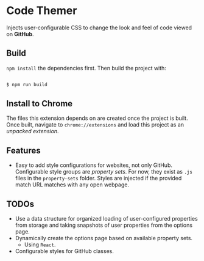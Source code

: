 # Code Themer

Injects user-configurable CSS to change the look and feel of code viewed on **GitHub**.

## Build

`npm install` the dependencies first. Then build the project with:

```bash

$ npm run build

```

## Install to Chrome

The files this extension depends on are created once the project is built.
Once built, navigate to ```chrome://extensions``` and load this project as an *unpacked extension*.

## Features

* Easy to add style configurations for websites, not only GitHub.
    Configurable style groups are *property sets*. For now, they exist as `.js` files in the `property-sets` folder. Styles are injected if the provided match URL matches with any open webpage.

## TODOs

* Use a data structure for organized loading of user-configured properties from storage and taking snapshots of user properties from the options page.
* Dynamically create the options page based on available property sets.
  * Using `React`.
* Configurable styles for GitHub classes.